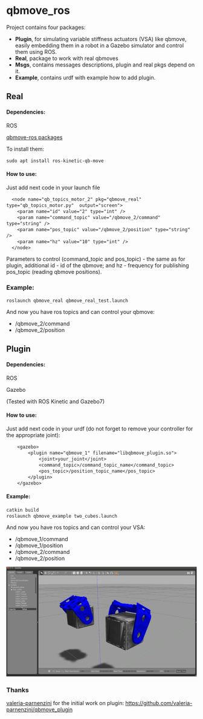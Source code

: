 # qbmove_ros
Project contains four packages:
- <b>Plugin</b>, for simulating variable stiffness actuators (VSA) like qbmove, 
easily embedding them in a robot in a Gazebo simulator and control them using ROS.
- <b>Real</b>, package to work with real qbmoves
- <b>Msgs</b>, contains messages descriptions, plugin and real pkgs depend on it.
- <b>Example</b>, contains urdf with example how to add plugin.

## Real

#### Dependencies:
ROS

[qbmove-ros packages](https://bitbucket.org/qbrobotics/qbmove-ros)

To install them:
```
sudo apt install ros-kinetic-qb-move
```

#### How to use:
Just add next code in your launch file  
```
  <node name="qb_topics_motor_2" pkg="qbmove_real" type="qb_topics_motor.py"  output="screen">
	<param name="id" value="2" type="int" />
	<param name="command_topic" value="/qbmove_2/command" type="string" />
	<param name="pos_topic" value="/qbmove_2/position" type="string" />
	<param name="hz" value="10" type="int" />
  </node>
```
Parameters to control (command_topic and pos_topic) - the same as for plugin,
additional id - id of the qbmove; and hz - frequency for publishing pos_topic 
(reading qbmove positions).

### Example:
```
roslaunch qbmove_real qbmove_real_test.launch
```
And now you have ros topics and can control your qbmove:
- /qbmove_2/command
- /qbmove_2/position

## Plugin

#### Dependencies:
ROS

Gazebo

(Tested with ROS Kinetic and Gazebo7) 

#### How to use:
Just add next code in your urdf 
(do not forget to remove your controller for the appropriate joint):
```
    <gazebo>
        <plugin name="qbmove_1" filename="libqbmove_plugin.so">
            <joint>your_joint</joint>
            <command_topic>/command_topic_name</command_topic>
            <pos_topic>/position_topic_name</pos_topic>
        </plugin>
    </gazebo>
```

#### Example:
```
catkin build
roslaunch qbmove_example two_cubes.launch
```
And now you have ros topics and can control your VSA:
- /qbmove_1/command
- /qbmove_1/position
- /qbmove_2/command
- /qbmove_2/position

![](qbmove_example/example.png)


### Thanks
 [valeria-parnenzini](https://github.com/valeria-parnenzini) for the initial work on plugin:
 https://github.com/valeria-parnenzini/qbmove_plugin